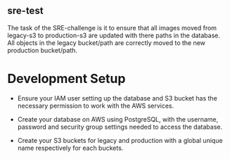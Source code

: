 ## sre-test
The task of the SRE-challenge is it to ensure that all images moved from legacy-s3 to production-s3 are updated with there paths in the database. All objects in the legacy bucket/path are correctly moved to the new production bucket/path.

# Development Setup
* Ensure your IAM user setting up the database and S3 bucket has the necessary permission to work with the AWS services.

* Create your database on AWS using PostgreSQL, with the username, password and security group settings needed to access the database.

* Create your S3 buckets for legacy and production with a global unique name respectively for each buckets.
